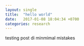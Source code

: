 ```yaml
---
layout: single
title:  "hello world"
date:   2017-01-08 18:04:34 +0700
categories: research
---
```

testing post di minmimal mistakes